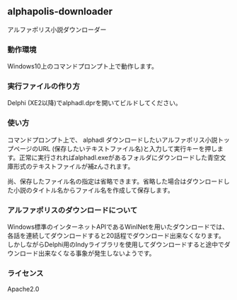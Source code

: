## alphapolis-downloader
アルファポリス小説ダウンローダー

### 動作環境
Windows10上のコマンドプロンプト上で動作します。

### 実行ファイルの作り方
Delphi (XE2以降)でalphadl.dprを開いてビルドしてください。

### 使い方
コマンドプロンプト上で、
alphadl ダウンロードしたいアルファポリス小説トップページのURL (保存したいテキストファイル名)と入力して実行キーを押します。正常に実行されればalphadl.exeがあるフォルダにダウンロードした青空文庫形式のテキストファイルが補zんされます。

尚、保存したファイル名の指定は省略できます。省略した場合はダウンロードした小説のタイトル名からファイル名を作成して保存します。

### アルファポリスのダウンロードについて
Windows標準のインターネットAPIであるWinINetを用いたダウンロードでは、各話を連続してダウンロードすると20話程でダウンロード出来なくなります。しかしながらDelphi用のIndyライブラリを使用してダウンロードすると途中でダウンロード出来なくなる事象が発生しないようです。

### ライセンス
Apache2.0
